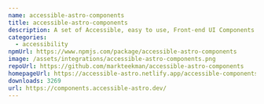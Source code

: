 ```yaml
---
name: accessible-astro-components
title: accessible-astro-components
description: A set of Accessible, easy to use, Front-end UI Components for Astro.
categories:
  - accessibility
npmUrl: https://www.npmjs.com/package/accessible-astro-components
image: /assets/integrations/accessible-astro-components.png
repoUrl: https://github.com/markteekman/accessible-astro-components
homepageUrl: https://accessible-astro.netlify.app/accessible-components/
downloads: 3269
url: https://components.accessible-astro.dev/
---
```

